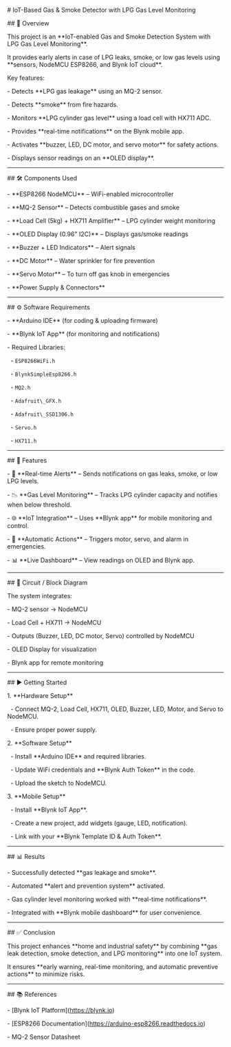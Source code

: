 \# IoT-Based Gas \& Smoke Detector with LPG Gas Level Monitoring



\## 📌 Overview

This project is an \*\*IoT-enabled Gas and Smoke Detection System with LPG Gas Level Monitoring\*\*.  

It provides early alerts in case of LPG leaks, smoke, or low gas levels using \*\*sensors, NodeMCU ESP8266, and Blynk IoT cloud\*\*.  



Key features:

\- Detects \*\*LPG gas leakage\*\* using an MQ-2 sensor.

\- Detects \*\*smoke\*\* from fire hazards.

\- Monitors \*\*LPG cylinder gas level\*\* using a load cell with HX711 ADC.

\- Provides \*\*real-time notifications\*\* on the Blynk mobile app.

\- Activates \*\*buzzer, LED, DC motor, and servo motor\*\* for safety actions.

\- Displays sensor readings on an \*\*OLED display\*\*.



---



\## 🛠 Components Used

\- \*\*ESP8266 NodeMCU\*\* – WiFi-enabled microcontroller  

\- \*\*MQ-2 Sensor\*\* – Detects combustible gases and smoke  

\- \*\*Load Cell (5kg) + HX711 Amplifier\*\* – LPG cylinder weight monitoring  

\- \*\*OLED Display (0.96" I2C)\*\* – Displays gas/smoke readings  

\- \*\*Buzzer + LED Indicators\*\* – Alert signals  

\- \*\*DC Motor\*\* – Water sprinkler for fire prevention  

\- \*\*Servo Motor\*\* – To turn off gas knob in emergencies  

\- \*\*Power Supply \& Connectors\*\*



---



\## ⚙️ Software Requirements

\- \*\*Arduino IDE\*\* (for coding \& uploading firmware)  

\- \*\*Blynk IoT App\*\* (for monitoring and notifications)  

\- Required Libraries:

&nbsp; - `ESP8266WiFi.h`

&nbsp; - `BlynkSimpleEsp8266.h`

&nbsp; - `MQ2.h`

&nbsp; - `Adafruit\_GFX.h`

&nbsp; - `Adafruit\_SSD1306.h`

&nbsp; - `Servo.h`

&nbsp; - `HX711.h`



---



\## 📲 Features

\- 🔔 \*\*Real-time Alerts\*\* – Sends notifications on gas leaks, smoke, or low LPG levels.  

\- 📉 \*\*Gas Level Monitoring\*\* – Tracks LPG cylinder capacity and notifies when below threshold.  

\- 🌐 \*\*IoT Integration\*\* – Uses \*\*Blynk app\*\* for mobile monitoring and control.  

\- 🚨 \*\*Automatic Actions\*\* – Triggers motor, servo, and alarm in emergencies.  

\- 📊 \*\*Live Dashboard\*\* – View readings on OLED and Blynk app.



---



\## 🔌 Circuit / Block Diagram

The system integrates:

\- MQ-2 sensor → NodeMCU  

\- Load Cell + HX711 → NodeMCU  

\- Outputs (Buzzer, LED, DC motor, Servo) controlled by NodeMCU  

\- OLED Display for visualization  

\- Blynk app for remote monitoring  



---



\## ▶️ Getting Started

1\. \*\*Hardware Setup\*\*

&nbsp;  - Connect MQ-2, Load Cell, HX711, OLED, Buzzer, LED, Motor, and Servo to NodeMCU.

&nbsp;  - Ensure proper power supply.



2\. \*\*Software Setup\*\*

&nbsp;  - Install \*\*Arduino IDE\*\* and required libraries.

&nbsp;  - Update WiFi credentials and \*\*Blynk Auth Token\*\* in the code.

&nbsp;  - Upload the sketch to NodeMCU.



3\. \*\*Mobile Setup\*\*

&nbsp;  - Install \*\*Blynk IoT App\*\*.

&nbsp;  - Create a new project, add widgets (gauge, LED, notification).

&nbsp;  - Link with your \*\*Blynk Template ID \& Auth Token\*\*.



---



\## 📊 Results

\- Successfully detected \*\*gas leakage and smoke\*\*.  

\- Automated \*\*alert and prevention system\*\* activated.  

\- Gas cylinder level monitoring worked with \*\*real-time notifications\*\*.  

\- Integrated with \*\*Blynk mobile dashboard\*\* for user convenience.  



---



\## ✅ Conclusion

This project enhances \*\*home and industrial safety\*\* by combining \*\*gas leak detection, smoke detection, and LPG monitoring\*\* into one IoT system.  

It ensures \*\*early warning, real-time monitoring, and automatic preventive actions\*\* to minimize risks.  



---



\## 📚 References

\- \[Blynk IoT Platform](https://blynk.io)  

\- \[ESP8266 Documentation](https://arduino-esp8266.readthedocs.io)  

\- MQ-2 Sensor Datasheet  



